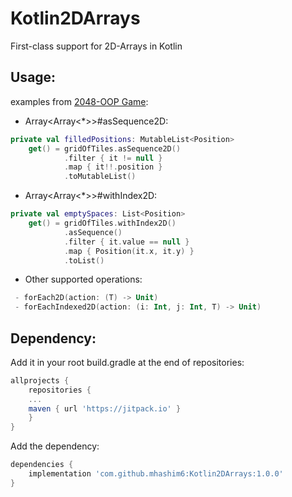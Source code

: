 
# Kotlin2DArrays
First-class support for 2D-Arrays in Kotlin
## Usage:
examples from [2048-OOP Game](https://github.com/mhashim6/2048-OOP):

 - Array<Array<*>>#asSequence2D:
```kotlin
private val filledPositions: MutableList<Position>  
    get() = gridOfTiles.asSequence2D()  
            .filter { it != null }  
            .map { it!!.position }  
            .toMutableList()
```
 - Array<Array<*>>#withIndex2D:
```kotlin
private val emptySpaces: List<Position>  
    get() = gridOfTiles.withIndex2D()  
            .asSequence()  
            .filter { it.value == null }  
            .map { Position(it.x, it.y) }  
            .toList()
```
 - Other supported operations:
```kotlin
 - forEach2D(action: (T) -> Unit)
 - forEachIndexed2D(action: (i: Int, j: Int, T) -> Unit)
 ```
 
## Dependency:
Add it in your root build.gradle at the end of repositories:

```groovy
allprojects {
    repositories {
    ...
    maven { url 'https://jitpack.io' }
    }
}
```
Add the dependency:
```groovy
dependencies {
    implementation 'com.github.mhashim6:Kotlin2DArrays:1.0.0'
}
```


